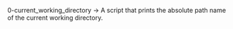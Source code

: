 0-current_working_directory  &rarr;  A script that prints the absolute path name of the current working directory.

